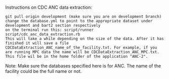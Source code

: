 Instructions on CDC ANC data extraction:

    git pull origin development (make sure you are on development branch)
    change the database.yml to point to the appropriate dataset under development and bart2 section respectively
    on the terminal run this: script/runner script/cdc_anc_data_extraction.rb
    This will take a while depending on the size of the data. After it has finished it will save a file CDCDataExtraction_ANC_name_of_the_facility.txt. For example, if you are running MPC data the name will be CDCDataExtraction_ANC_MPC.txt. This file wil be in the home folder of the application "ANC-2".

Note: Make sure the databases specified here is for ANC. The name of the facility could be the full name or not.
